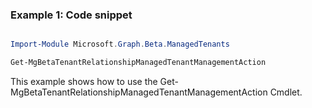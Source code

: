### Example 1: Code snippet

```powershell

Import-Module Microsoft.Graph.Beta.ManagedTenants

Get-MgBetaTenantRelationshipManagedTenantManagementAction

```
This example shows how to use the Get-MgBetaTenantRelationshipManagedTenantManagementAction Cmdlet.

